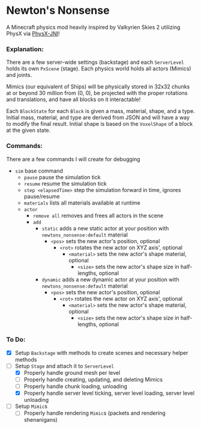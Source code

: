 # Newton's Nonsense
A Minecraft physics mod heavily inspired by Valkyrien Skies 2 utilizing PhysX via [PhysX-JNI](https://github.com/fabmax/physx-jni)!


### Explanation:
There are a few server-wide settings (backstage) and each `ServerLevel` holds its own `PxScene` (stage).
Each physics world holds all actors (Mimics) and joints.

Mimics (our equivalent of Ships) will be physically stored in 32x32 chunks at or beyond 30 million from (0, 0), be projected with the proper rotations and translations, and have all blocks on it interactable!

Each `BlockState` for each `Block` is given a mass, material, shape, and a type.
Initial mass, material, and type are derived from JSON and will have a way to modify the final result.
Initial shape is based on the `VoxelShape` of a block at the given state.


### Commands:
There are a few commands I will create for debugging
- `sim` base command
  - `pause` pause the simulation tick
  - `resume` resume the simulation tick
  - `step <elapsedTime>` step the simulation forward in time, ignores pause/resume
  - `materials` lists all materials available at runtime
  - `actor`
    - `remove all` removes and frees all actors in the scene
    - `add`
      - `static` adds a new static actor at your position with `newtons_nonsense:default` material
        - `<pos>` sets the new actor's position, optional
          - `<rot>` rotates the new actor on XYZ axis', optional
            - `<material>` sets the new actor's shape material, optional
              - `<size>` sets the new actor's shape size in half-lengths, optional
      - `dynamic` adds a new dynamic actor at your position with `newtons_nonsense:default` material
        - `<pos>` sets the new actor's position, optional
          - `<rot>` rotates the new actor on XYZ axis', optional
            - `<material>` sets the new actor's shape material, optional
              - `<size>` sets the new actor's shape size in half-lengths, optional

### To Do:
- [X] Setup `Backstage` with methods to create scenes and necessary helper methods
- [ ] Setup `Stage` and attach it to `ServerLevel`
  - [X] Properly handle ground mesh per level
  - [ ] Properly handle creating, updating, and deleting Mimics
  - [ ] Properly handle chunk loading, unloading
  - [X] Properly handle server level ticking, server level loading, server level unloading
- [ ] Setup `Mimic`s
  - [ ] Properly handle rendering `Mimic`s (packets and rendering shenanigans)